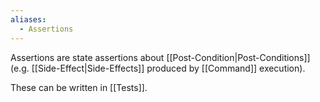 ```yaml
---
aliases:
  - Assertions
---
```

Assertions are state assertions about [[Post-Condition|Post-Conditions]] (e.g. [[Side-Effect|Side-Effects]]  produced by [[Command]] execution).

These can be written in [[Tests]].
